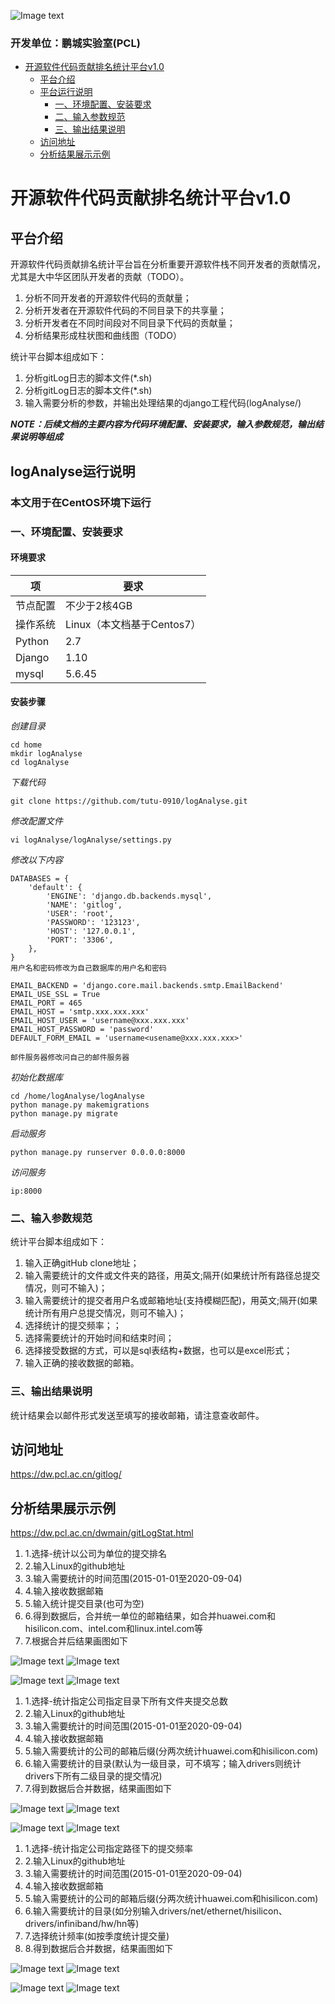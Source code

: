 
![Image text](https://dw.pcl.ac.cn/dwmain/asset/images/pcl.png)

### 开发单位：鹏城实验室(PCL)


- [ 开源软件代码贡献排名统计平台v1.0 ](#head1)
	- [ 平台介绍](#head2)
	- [ 平台运行说明](#head3)
		- [ 一、环境配置、安装要求](#head5)
		- [ 二、输入参数规范](#head10)
		- [ 三、输出结果说明](#head14)
	- [ 访问地址](#head18)
	- [ 分析结果展示示例](#head19)



# <span id="head1">开源软件代码贡献排名统计平台v1.0</span>

## <span id="head2"> 平台介绍</span>

开源软件代码贡献排名统计平台旨在分析重要开源软件栈不同开发者的贡献情况，尤其是大中华区团队开发者的贡献（TODO）。

1. 分析不同开发者的开源软件代码的贡献量；
2. 分析开发者在开源软件代码的不同目录下的共享量；
3. 分析开发者在不同时间段对不同目录下代码的贡献量；
4. 分析结果形成柱状图和曲线图（TODO）

统计平台脚本组成如下：

1. 分析gitLog日志的脚本文件(*.sh)
2. 分析gitLog日志的脚本文件(*.sh)
3. 输入需要分析的参数，并输出处理结果的django工程代码(logAnalyse/)
	


***NOTE：后续文档的主要内容为代码环境配置、安装要求，输入参数规范，输出结果说明等组成***

## <span id="head3"> logAnalyse运行说明</span>

### <span id="head4"> 本文用于在CentOS环境下运行</span>

### <span id="head5"> 一、环境配置、安装要求</span>


#### 环境要求

项 | 要求
---|---
节点配置 | 不少于2核4GB
操作系统 | Linux（本文档基于Centos7）
Python | 2.7
Django | 1.10
mysql  | 5.6.45


#### 安装步骤
*创建目录*

```
cd home
mkdir logAnalyse
cd logAnalyse
```

*下载代码*

```
git clone https://github.com/tutu-0910/logAnalyse.git
```

*修改配置文件*

```
vi logAnalyse/logAnalyse/settings.py
```

*修改以下内容*

```
DATABASES = {
    'default': {
        'ENGINE': 'django.db.backends.mysql',
        'NAME': 'gitlog',
        'USER': 'root',
        'PASSWORD': '123123',
        'HOST': '127.0.0.1',
        'PORT': '3306',
    },
}
用户名和密码修改为自己数据库的用户名和密码

EMAIL_BACKEND = 'django.core.mail.backends.smtp.EmailBackend'
EMAIL_USE_SSL = True
EMAIL_PORT = 465
EMAIL_HOST = 'smtp.xxx.xxx.xxx'
EMAIL_HOST_USER = 'username@xxx.xxx.xxx'
EMAIL_HOST_PASSWORD = 'password'
DEFAULT_FORM_EMAIL = 'username<usename@xxx.xxx.xxx>'

邮件服务器修改问自己的邮件服务器

```

*初始化数据库*

```
cd /home/logAnalyse/logAnalyse
python manage.py makemigrations
python manage.py migrate
```

*启动服务*

```
python manage.py runserver 0.0.0.0:8000
```
*访问服务*
```
ip:8000
```
### <span id="head10"> 二、输入参数规范</span>

统计平台脚本组成如下：

1. 输入正确gitHub clone地址；
2. 输入需要统计的文件或文件夹的路径，用英文;隔开(如果统计所有路径总提交情况，则可不输入)；
3. 输入需要统计的提交者用户名或邮箱地址(支持模糊匹配)，用英文;隔开(如果统计所有用户总提交情况，则可不输入)；
4. 选择统计的提交频率；；
5. 选择需要统计的开始时间和结束时间；
6. 选择接受数据的方式，可以是sql表结构+数据，也可以是excel形式；
7. 输入正确的接收数据的邮箱。

### <span id="head14"> 三、输出结果说明</span>

统计结果会以邮件形式发送至填写的接收邮箱，请注意查收邮件。


## <span id="head18">访问地址</span>
https://dw.pcl.ac.cn/gitlog/
## <span id="head19">分析结果展示示例</span>
https://dw.pcl.ac.cn/dwmain/gitLogStat.html



1. 1.选择-统计以公司为单位的提交排名
2. 2.输入Linux的github地址
3. 3.输入需要统计的时间范围(2015-01-01至2020-09-04)
4. 4.输入接收数据邮箱
5. 5.输入统计提交目录(也可为空)
6. 6.得到数据后，合并统一单位的邮箱结果，如合并huawei.com和hisilicon.com、intel.com和linux.intel.com等
7. 7.根据合并后结果画图如下

![Image text](https://dw.pcl.ac.cn/dwmain/asset/images/1.png)
![Image text](https://dw.pcl.ac.cn/dwmain/asset/images/1-1.png)

![Image text](https://dw.pcl.ac.cn/dwmain/asset/images/2.png)
![Image text](https://dw.pcl.ac.cn/dwmain/asset/images/2-2.png)

1. 1.选择-统计指定公司指定目录下所有文件夹提交总数
2. 2.输入Linux的github地址
3. 3.输入需要统计的时间范围(2015-01-01至2020-09-04)
4. 4.输入接收数据邮箱
5. 5.输入需要统计的公司的邮箱后缀(分两次统计huawei.com和hisilicon.com)
6. 6.输入需要统计的目录(默认为一级目录，可不填写；输入drivers则统计drivers下所有二级目录的提交情况)
7. 7.得到数据后合并数据，结果画图如下

![Image text](https://dw.pcl.ac.cn/dwmain/asset/images/3-1.png)
![Image text](https://dw.pcl.ac.cn/dwmain/asset/images/3-3.png)

![Image text](https://dw.pcl.ac.cn/dwmain/asset/images/4.png)
![Image text](https://dw.pcl.ac.cn/dwmain/asset/images/4-4.png)

1. 1.选择-统计指定公司指定路径下的提交频率
2. 2.输入Linux的github地址
3. 3.输入需要统计的时间范围(2015-01-01至2020-09-04)
4. 4.输入接收数据邮箱
5. 5.输入需要统计的公司的邮箱后缀(分两次统计huawei.com和hisilicon.com)
6. 6.输入需要统计的目录(如分别输入drivers/net/ethernet/hisilicon、drivers/infiniband/hw/hn等)
7. 7.选择统计频率(如按季度统计提交量)
8. 8.得到数据后合并数据，结果画图如下

![Image text](https://dw.pcl.ac.cn/dwmain/asset/images/5.png)
![Image text](https://dw.pcl.ac.cn/dwmain/asset/images/5-5.png)

![Image text](https://dw.pcl.ac.cn/dwmain/asset/images/6.png)
![Image text](https://dw.pcl.ac.cn/dwmain/asset/images/6-6.png)
